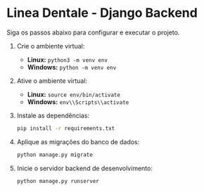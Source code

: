 # Linea Dentale - Django Backend

Siga os passos abaixo para configurar e executar o projeto.

1. Crie o ambiente virtual:
   - **Linux:** `python3 -m venv env`
   - **Windows:** `python -m venv env`

2. Ative o ambiente virtual:
   - **Linux:** `source env/bin/activate`
   - **Windows:** `env\\Scripts\\activate`

3. Instale as dependências:
   ```bash
   pip install -r requirements.txt
   ```

4. Aplique as migrações do banco de dados:
   ```bash
   python manage.py migrate
   ```

5. Inicie o servidor backend de desenvolvimento:
   ```bash
   python manage.py runserver
   ```
   
